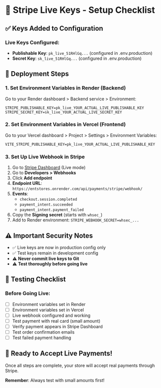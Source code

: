 # 🔑 Stripe Live Keys - Setup Checklist

## ✅ Keys Added to Configuration

### Live Keys Configured:
- **Publishable Key**: `pk_live_51RHlGq...` (configured in .env.production)
- **Secret Key**: `sk_live_51RHlGq...` (configured in .env.production)

## 🚀 Deployment Steps

### 1. Set Environment Variables in Render (Backend)
Go to your Render dashboard > Backend service > Environment:

```
STRIPE_PUBLISHABLE_KEY=pk_live_YOUR_ACTUAL_LIVE_PUBLISHABLE_KEY
STRIPE_SECRET_KEY=sk_live_YOUR_ACTUAL_LIVE_SECRET_KEY
```

### 2. Set Environment Variables in Vercel (Frontend)
Go to your Vercel dashboard > Project > Settings > Environment Variables:

```
VITE_STRIPE_PUBLISHABLE_KEY=pk_live_YOUR_ACTUAL_LIVE_PUBLISHABLE_KEY
```

### 3. Set Up Live Webhook in Stripe
1. Go to [Stripe Dashboard](https://dashboard.stripe.com) (Live mode)
2. Go to **Developers > Webhooks**
3. Click **Add endpoint**
4. **Endpoint URL**: `https://entstores.onrender.com/api/payments/stripe/webhook/`
5. **Events**:
   - `checkout.session.completed`
   - `payment_intent.succeeded`
   - `payment_intent.payment_failed`
6. Copy the **Signing secret** (starts with `whsec_`)
7. Add to Render environment: `STRIPE_WEBHOOK_SECRET=whsec_...`

## ⚠️ Important Security Notes

- ✅ Live keys are now in production config only
- ✅ Test keys remain in development config
- ⚠️ **Never commit live keys to Git**
- ⚠️ **Test thoroughly before going live**

## 🧪 Testing Checklist

### Before Going Live:
- [ ] Environment variables set in Render
- [ ] Environment variables set in Vercel
- [ ] Live webhook configured and working
- [ ] Test payment with real card (small amount)
- [ ] Verify payment appears in Stripe Dashboard
- [ ] Test order confirmation emails
- [ ] Test failed payment handling

## 🎉 Ready to Accept Live Payments!

Once all steps are complete, your store will accept real payments through Stripe.

**Remember**: Always test with small amounts first!